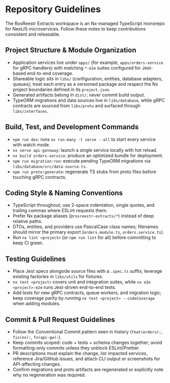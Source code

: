 # Repository Guidelines
The RosReestr Extracts workspace is an Nx-managed TypeScript monorepo for NestJS microservices. Follow these notes to keep contributions consistent and releasable.

## Project Structure & Module Organization
- Application services live under `apps/` (for example, `apps/orders-service` for gRPC handlers) with matching `*-e2e` suites configured for Jest-based end-to-end coverage.
- Shareable logic sits in `libs/` (configuration, entities, database adapters, queues); treat each entry as a versioned package and respect the Nx project boundaries defined in its `project.json`.
- Generated artifacts belong in `dist/`; never commit build output.
- TypeORM migrations and data sources live in `libs/database`, while gRPC contracts are sourced from `libs/proto` and surfaced through `libs/interfaces`.

## Build, Test, and Development Commands
- `npm run dev`: runs `nx run-many -t serve --all` to start every service with watch mode.
- `nx serve api-gateway`: launch a single service locally with hot reload.
- `nx build orders-service`: produce an optimized bundle for deployment.
- `npm run migration:run`: execute pending TypeORM migrations via `libs/database/src/data-source.ts`.
- `npm run proto:generate`: regenerate TS stubs from proto files before touching gRPC contracts.

## Coding Style & Naming Conventions
- TypeScript throughout; use 2-space indentation, single quotes, and trailing commas where ESLint requests them.
- Prefer Nx package aliases (`@rosreestr-extracts/*`) instead of deep relative paths.
- DTOs, entities, and providers use PascalCase class names; filenames should mirror the primary export (`orders.module.ts`, `orders.service.ts`).
- Run `nx lint <project>` (or `npm run lint` for all) before committing to keep CI green.

## Testing Guidelines
- Place Jest specs alongside source files with a `.spec.ts` suffix; leverage existing factories in `libs/utils` for fixtures.
- `nx test <project>` covers unit and integration suites, while `nx e2e <project>-e2e` runs Jest-driven end-to-end tests.
- Add tests for new gRPC contracts, queue workers, and migration logic; keep coverage parity by running `nx test <project> --codeCoverage` when adding modules.

## Commit & Pull Request Guidelines
- Follow the Conventional Commit pattern seen in history (`feat(orders):`, `fix(nx):`, `fx(api-gw):`).
- Keep commits scoped: code + tests + schema changes together; avoid formatting-only commits unless they unblock ESLint/Prettier.
- PR descriptions must explain the change, list impacted services, reference Jira/GitHub issues, and attach CLI output or screenshots for API-affecting changes.
- Confirm migrations and proto artifacts are regenerated or explicitly note why no regeneration was required.
